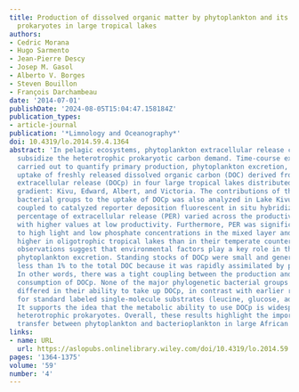 ```yaml
---
title: Production of dissolved organic matter by phytoplankton and its uptake by heterotrophic
  prokaryotes in large tropical lakes
authors:
- Cedric Morana
- Hugo Sarmento
- Jean-Pierre Descy
- Josep M. Gasol
- Alberto V. Borges
- Steven Bouillon
- François Darchambeau
date: '2014-07-01'
publishDate: '2024-08-05T15:04:47.158184Z'
publication_types:
- article-journal
publication: '*Limnology and Oceanography*'
doi: 10.4319/lo.2014.59.4.1364
abstract: 'In pelagic ecosystems, phytoplankton extracellular release can extensively
  subsidize the heterotrophic prokaryotic carbon demand. Time‐course experiments were
  carried out to quantify primary production, phytoplankton excretion, and the microbial
  uptake of freshly released dissolved organic carbon (DOC) derived from phytoplankton
  extracellular release (DOCp) in four large tropical lakes distributed along a productivity
  gradient: Kivu, Edward, Albert, and Victoria. The contributions of the major heterotrophic
  bacterial groups to the uptake of DOCp was also analyzed in Lake Kivu, using microautoradiography
  coupled to catalyzed reporter deposition fluorescent in situ hybridization. The
  percentage of extracellular release (PER) varied across the productivity gradient,
  with higher values at low productivity. Furthermore, PER was significantly related
  to high light and low phosphate concentrations in the mixed layer and was comparatively
  higher in oligotrophic tropical lakes than in their temperate counterparts. Both
  observations suggest that environmental factors play a key role in the control of
  phytoplankton excretion. Standing stocks of DOCp were small and generally contributed
  less than 1% to the total DOC because it was rapidly assimilated by prokaryotes.
  In other words, there was a tight coupling between the production and the heterotrophic
  consumption of DOCp. None of the major phylogenetic bacterial groups that were investigated
  differed in their ability to take up DOCp, in contrast with earlier results reported
  for standard labeled single‐molecule substrates (leucine, glucose, adenosine triphosphate).
  It supports the idea that the metabolic ability to use DOCp is widespread among
  heterotrophic prokaryotes. Overall, these results highlight the importance of carbon
  transfer between phytoplankton and bacterioplankton in large African lakes.'
links:
- name: URL
  url: https://aslopubs.onlinelibrary.wiley.com/doi/10.4319/lo.2014.59.4.1364
pages: '1364-1375'
volume: '59'
number: '4'
---
```


